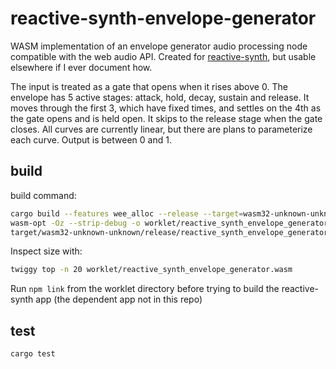 # reactive-synth-envelope-generator
WASM implementation of an envelope generator audio processing node compatible with the web audio API. Created for [reactive-synth](https://github.com/PatrickStephansen/reactive-synth), but usable elsewhere if I ever document how.

The input is treated as a gate that opens when it rises above 0. The envelope has 5 active stages: attack, hold, decay, sustain and release. It moves through the first 3, which have fixed times, and settles on the 4th as the gate opens and is held open. It skips to the release stage when the gate closes. All curves are currently linear, but there are plans to parameterize each curve. Output is between 0 and 1.

## build

build command:

```bash
cargo build --features wee_alloc --release --target=wasm32-unknown-unknown && \
wasm-opt -Oz --strip-debug -o worklet/reactive_synth_envelope_generator.wasm \
target/wasm32-unknown-unknown/release/reactive_synth_envelope_generator.wasm
```
Inspect size with:

```bash
twiggy top -n 20 worklet/reactive_synth_envelope_generator.wasm
```

Run `npm link` from the worklet directory before trying to build the reactive-synth app (the dependent app not in this repo)

## test

`cargo test`
